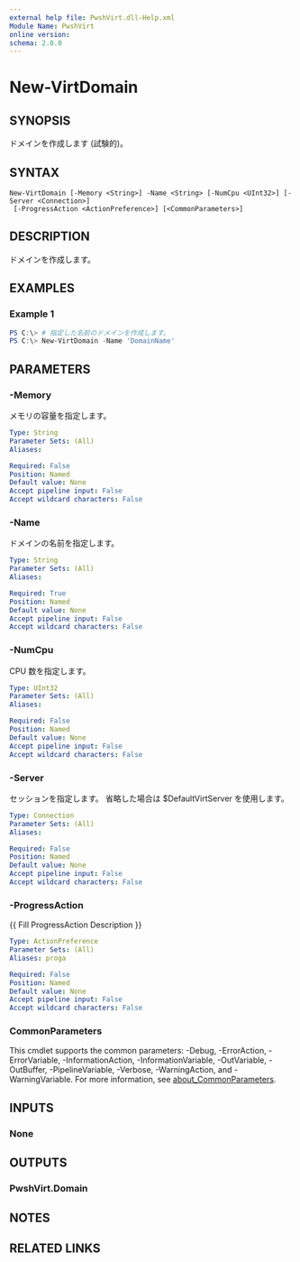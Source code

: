 ```yaml
---
external help file: PwshVirt.dll-Help.xml
Module Name: PwshVirt
online version:
schema: 2.0.0
---
```


# New-VirtDomain

## SYNOPSIS
ドメインを作成します (試験的)。

## SYNTAX

```
New-VirtDomain [-Memory <String>] -Name <String> [-NumCpu <UInt32>] [-Server <Connection>]
 [-ProgressAction <ActionPreference>] [<CommonParameters>]
```

## DESCRIPTION
ドメインを作成します。

## EXAMPLES

### Example 1
```powershell
PS C:\> # 指定した名前のドメインを作成します。
PS C:\> New-VirtDomain -Name 'DomainName'
```

## PARAMETERS

### -Memory
メモリの容量を指定します。

```yaml
Type: String
Parameter Sets: (All)
Aliases:

Required: False
Position: Named
Default value: None
Accept pipeline input: False
Accept wildcard characters: False
```

### -Name
ドメインの名前を指定します。

```yaml
Type: String
Parameter Sets: (All)
Aliases:

Required: True
Position: Named
Default value: None
Accept pipeline input: False
Accept wildcard characters: False
```

### -NumCpu
CPU 数を指定します。

```yaml
Type: UInt32
Parameter Sets: (All)
Aliases:

Required: False
Position: Named
Default value: None
Accept pipeline input: False
Accept wildcard characters: False
```

### -Server
セッションを指定します。
省略した場合は $DefaultVirtServer を使用します。

```yaml
Type: Connection
Parameter Sets: (All)
Aliases:

Required: False
Position: Named
Default value: None
Accept pipeline input: False
Accept wildcard characters: False
```

### -ProgressAction
{{ Fill ProgressAction Description }}

```yaml
Type: ActionPreference
Parameter Sets: (All)
Aliases: proga

Required: False
Position: Named
Default value: None
Accept pipeline input: False
Accept wildcard characters: False
```

### CommonParameters
This cmdlet supports the common parameters: -Debug, -ErrorAction, -ErrorVariable, -InformationAction, -InformationVariable, -OutVariable, -OutBuffer, -PipelineVariable, -Verbose, -WarningAction, and -WarningVariable. For more information, see [about_CommonParameters](http://go.microsoft.com/fwlink/?LinkID=113216).

## INPUTS

### None

## OUTPUTS

### PwshVirt.Domain

## NOTES

## RELATED LINKS
